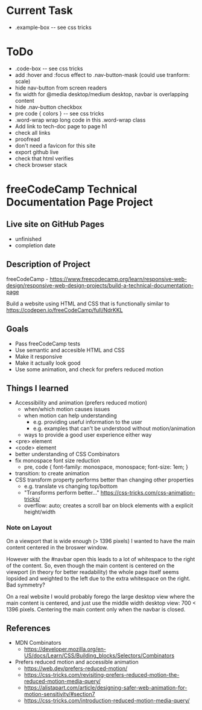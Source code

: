 # Current Task
 - .example-box -- see css tricks

# ToDo
 - .code-box  -- see css tricks
 - add :hover and :focus effect to .nav-button-mask (could use tranform: scale)
 - hide nav-button from screen readers
 - fix width for @media desktop/medium desktop, navbar is overlapping content
 - hide .nav-button checkbox
 - pre code { colors } -- see css tricks
 - .word-wrap wrap long code in this .word-wrap class
 - Add link to tech-doc page to page h1
 - check all links
 - proofread
 - don't need a favicon for this site 
 - export github live
 - check that html verifies
 - check browser stack

# freeCodeCamp Technical Documentation Page Project

## Live site on GitHub Pages
 - unfinished
 - completion date
 
## Description of Project
freeCodeCamp - https://www.freecodecamp.org/learn/responsive-web-design/responsive-web-design-projects/build-a-technical-documentation-page

Build a website using HTML and CSS that is functionally similar to https://codepen.io/freeCodeCamp/full/NdrKKL

## Goals
 - Pass freeCodeCamp tests
 - Use semantic and accesible HTML and CSS
 - Make it responsive
 - Make it actually look good
 - Use some animation, and check for prefers reduced motion
 
## Things I learned
 - Accessibility and animation (prefers reduced motion)
   - when/which motion causes issues
   - when motion can help understanding
     - e.g. providing useful information to the user
     - e.g. examples that can't be understood without motion/animation
   - ways to provide a good user experience either way
 - &lt;pre> element
 - &lt;code> element
 - better understanding of CSS Combinators
 - fix monospace font size reduction
   - pre, code { font-family: monospace, monospace; font-size: 1em; }
 - transition: to create animation
 - CSS transform property performs better than changing other properties
   - e.g. translate vs changing top/bottom
   - "Transforms perform better..." <https://css-tricks.com/css-animation-tricks/>
   - overflow: auto; creates a scroll bar on block elements with a explicit height/width

  ### Note on Layout
   
  On a viewport that is wide enough (> 1396 pixels) I wanted to have the main
  content centered in the broswer window. 

  However with the #navbar open this leads to a lot of whitespace to the right
  of the content. So, even though the main content is centered on the viewport
  (in theory for better readability) the whole page itself seems lopsided and
  weighted to the left due to the extra whitespace on the right. Bad symmetry?

  On a real website I would probably forego the large desktop view where the
  main content is centered, and just use the middle width desktop view:
  700 < 1396 pixels. Centering the main content only when the navbar is closed.

## References
 - MDN Combinators
   - https://developer.mozilla.org/en-US/docs/Learn/CSS/Building_blocks/Selectors/Combinators
 - Prefers reduced motion and accessible animation
   - https://web.dev/prefers-reduced-motion/
   - https://css-tricks.com/revisiting-prefers-reduced-motion-the-reduced-motion-media-query/
   - https://alistapart.com/article/designing-safer-web-animation-for-motion-sensitivity/#section7
   - https://css-tricks.com/introduction-reduced-motion-media-query/

